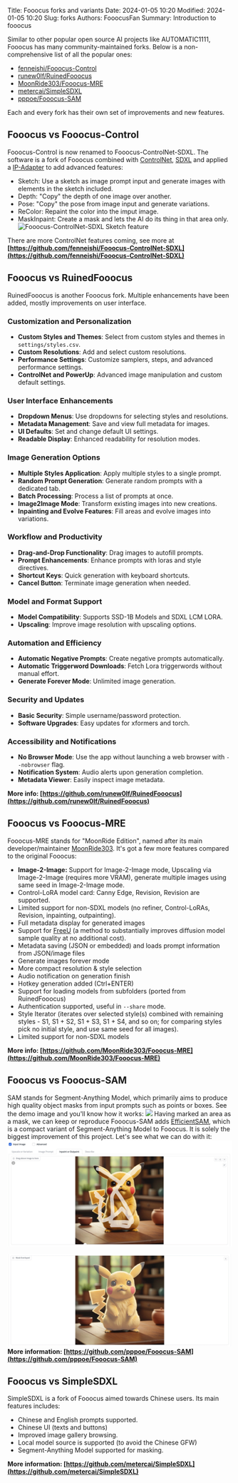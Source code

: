 Title: Fooocus forks and variants
Date: 2024-01-05 10:20
Modified: 2024-01-05 10:20
Slug: forks
Authors: FooocusFan
Summary: Introduction to fooocus

Similar to other popular open source AI projects like AUTOMATIC1111, Fooocus has many community-maintained forks. Below is a non-comprehensive list of all the popular ones:

- [fenneishi/Fooocus-Control](https://github.com/fenneishi/Fooocus-Control)
- [runew0lf/RuinedFooocus](https://github.com/runew0lf/RuinedFooocus)  
- [MoonRide303/Fooocus-MRE](https://github.com/MoonRide303/Fooocus-MRE)  
- [metercai/SimpleSDXL](https://github.com/metercai/SimpleSDXL)
- [pppoe/Fooocus-SAM](https://github.com/pppoe/Fooocus-SAM)

Each and every fork has their own set of improvements and new features.

## Fooocus vs Fooocus-Control

Fooocus-Control is now renamed to Fooocus-ControlNet-SDXL.
The software is a fork of Fooocus combined with [ControlNet](https://github.com/lllyasviel/ControlNet), [SDXL](https://github.com/Stability-AI/generative-models) and applied a [IP-Adapter](https://ip-adapter.github.io/) to add advanced features:
- Sketch: Use a sketch as image prompt input and generate images with elements in the sketch included.
- Depth: "Copy" the depth of one image over another.
- Pose: "Copy" the pose from image input and generate variations.
- ReColor: Repaint the color into the imput image.
- MaskInpaint: Create a mask and lets the AI do its thing in that area only.
![Fooocus-ControlNet-SDXL Sketch feature](https://github.com/fenneishi/Fooocus-ControlNet-SDXL/raw/main/asset/sketch/sketch.png)

There are more ControlNet features coming, see more at **[https://github.com/fenneishi/Fooocus-ControlNet-SDXL](https://github.com/fenneishi/Fooocus-ControlNet-SDXL)**

## Fooocus vs RuinedFooocus

RuinedFooocus is another Fooocus fork. Multiple enhancements have been added, mostly improvements on user interface.
### Customization and Personalization
- **Custom Styles and Themes**: Select from custom styles and themes in `settings/styles.csv`.
- **Custom Resolutions**: Add and select custom resolutions.
- **Performance Settings**: Customize samplers, steps, and advanced performance settings.
- **ControlNet and PowerUp**: Advanced image manipulation and custom default settings.
### User Interface Enhancements
- **Dropdown Menus**: Use dropdowns for selecting styles and resolutions.
- **Metadata Management**: Save and view full metadata for images.
- **UI Defaults**: Set and change default UI settings.
- **Readable Display**: Enhanced readability for resolution modes.
### Image Generation Options
- **Multiple Styles Application**: Apply multiple styles to a single prompt.
- **Random Prompt Generation**: Generate random prompts with a dedicated tab.
- **Batch Processing**: Process a list of prompts at once.
- **Image2Image Mode**: Transform existing images into new creations.
- **Inpainting and Evolve Features**: Fill areas and evolve images into variations.
### Workflow and Productivity
- **Drag-and-Drop Functionality**: Drag images to autofill prompts.
- **Prompt Enhancements**: Enhance prompts with loras and style directives.
- **Shortcut Keys**: Quick generation with keyboard shortcuts.
- **Cancel Button**: Terminate image generation when needed.
### Model and Format Support
- **Model Compatibility**: Supports SSD-1B Models and SDXL LCM LORA.
- **Upscaling**: Improve image resolution with upscaling options.
### Automation and Efficiency
- **Automatic Negative Prompts**: Create negative prompts automatically.
- **Automatic Triggerword Downloads**: Fetch Lora triggerwords without manual effort.
- **Generate Forever Mode**: Unlimited image generation.
### Security and Updates
- **Basic Security**: Simple username/password protection.
- **Software Upgrades**: Easy updates for xformers and torch.
### Accessibility and Notifications
- **No Browser Mode**: Use the app without launching a web browser with `--nobrowser` flag.
- **Notification System**: Audio alerts upon generation completion.
- **Metadata Viewer**: Easily inspect image metadata.

**More info: [https://github.com/runew0lf/RuinedFooocus](https://github.com/runew0lf/RuinedFooocus)**

## Fooocus vs Fooocus-MRE

Fooocus-MRE stands for "MoonRide Edition", named after its main developer/maintainer [MoonRide303](https://github.com/MoonRide303). It's got a few more features compared to the original Fooocus:
- **Image-2-Image:** Support for Image-2-Image mode, Upscaling via Image-2-Image (requires more VRAM), generate multiple images using same seed in Image-2-Image mode.
- Control-LoRA model card:  Canny Edge, Revision, Revision are supported.
- Limited support for non-SDXL models (no refiner, Control-LoRAs, Revision, inpainting, outpainting).
- Full metadata display for generated images
- Support for [FreeU](https://chenyangsi.top/FreeU/) (a method to substantially improves diffusion model sample quality at no additional cost).
- Metadata saving (JSON or embedded) and loads prompt information from JSON/image files
- Generate images forever mode
- More compact resolution & style selection
- Audio notification on generation finish
- Hotkey generation added (Ctrl+ENTER)
- Support for loading models from subfolders (ported from RuinedFooocus)
- Authentication supported, useful in `--share` mode.
- Style Iterator (iterates over selected style(s) combined with remaining styles - S1, S1 + S2, S1 + S3, S1 + S4, and so on; for comparing styles pick no initial style, and use same seed for all images).
- Limited support for non-SDXL models

**More info: [https://github.com/MoonRide303/Fooocus-MRE](https://github.com/MoonRide303/Fooocus-MRE)**

## Fooocus vs Fooocus-SAM

SAM stands for Segment-Anything Model, which primarily aims to produce high quality object masks from input prompts such as points or boxes. See the demo image and you'll know how it works:
![](https://github.com/facebookresearch/segment-anything/raw/main/assets/masks2.jpg?raw=true)
Having marked an area as a mask, we can keep or reproduce 
Fooocus-SAM adds [EfficientSAM](https://github.com/yformer/EfficientSAM), which is a compact variant of Segment-Anything Model to Fooocus. It is solely the biggest improvement of this project. Let's see what we can do with it:
![Fooocus-SAM draw the mask](https://raw.githubusercontent.com/pppoe/images-repo/main/blog/fooocus-sam/sam-mask.webp)

![Fooocus-SAM mask identified](https://raw.githubusercontent.com/pppoe/images-repo/main/blog/fooocus-sam/sam-mask-res.webp)
**More information: [https://github.com/pppoe/Fooocus-SAM](https://github.com/pppoe/Fooocus-SAM)**

## Fooocus vs SimpleSDXL

SimpleSDXL is a fork of Fooocus aimed towards Chinese users. Its main features includes:
- Chinese and English prompts supported.
- Chinese UI (texts and buttons)
- Improved image gallery browsing.
- Local model source is supported (to avoid the Chinese GFW)
- Segment-Anything Model supported for masking.

**More information: [https://github.com/metercai/SimpleSDXL](https://github.com/metercai/SimpleSDXL)**